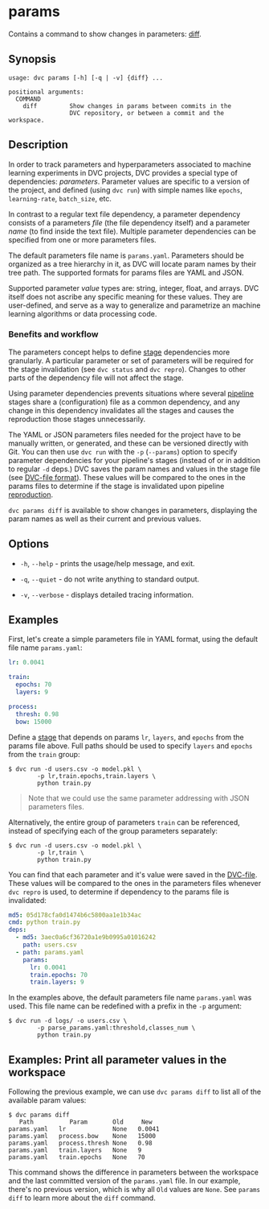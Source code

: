# params

Contains a command to show changes in parameters:
[diff](/doc/command-reference/params/diff).

## Synopsis

```usage
usage: dvc params [-h] [-q | -v] {diff} ...

positional arguments:
  COMMAND
    diff         Show changes in params between commits in the
                 DVC repository, or between a commit and the workspace.
```

## Description

In order to track parameters and hyperparameters associated to machine learning
experiments in <abbr>DVC projects</abbr>, DVC provides a special type of
<abbr>dependencies</abbr>: _parameters_. Parameter values are specific to a
version of the project, and defined (using `dvc run`) with simple names like
`epochs`, `learning-rate`, `batch_size`, etc.

In contrast to a regular text file dependency, a parameter dependency consists
of a parameters _file_ (the file dependency itself) and a parameter _name_ (to
find inside the text file). Multiple parameter dependencies can be specified
from one or more parameters files.

The default parameters file name is `params.yaml`. Parameters should be
organized as a tree hierarchy in it, as DVC will locate param names by their  
tree path. The supported formats for params files are YAML and JSON.

Supported parameter _value_ types are: string, integer, float, and arrays. DVC
itself does not ascribe any specific meaning for these values. They are
user-defined, and serve as a way to generalize and parametrize an machine
learning algorithms or data processing code.

### Benefits and workflow

The parameters concept helps to define [stage](/doc/command-reference/run)
<abbr>dependencies</abbr> more granularly. A particular parameter or set of
parameters will be required for the stage invalidation (see `dvc status` and
`dvc repro`). Changes to other parts of the dependency file will not affect the
stage.

Using parameter dependencies prevents situations where several
[pipeline](/doc/command-reference/pipeline) stages share a (configuration) file
as a common dependency, and any change in this dependency invalidates all the
stages and causes the reproduction those stages unnecessarily.

The YAML or JSON parameters files needed for the project have to be manually
written, or generated, and these can be versioned directly with Git. You can
then use `dvc run` with the `-p` (`--params`) option to specify parameter
dependencies for your pipeline's stages (instead of or in addition to regular
`-d` deps.) DVC saves the param names and values in the stage file (see
[DVC-file format](/doc/user-guide/dvc-metafile-formats)). These values will be
compared to the ones in the params files to determine if the stage is
invalidated upon pipeline [reproduction](/doc/command-reference/repro).

`dvc params diff` is available to show changes in parameters, displaying the
param names as well as their current and previous values.

## Options

- `-h`, `--help` - prints the usage/help message, and exit.

- `-q`, `--quiet` - do not write anything to standard output.

- `-v`, `--verbose` - displays detailed tracing information.

## Examples

First, let's create a simple parameters file in YAML format, using the default
file name `params.yaml`:

```yaml
lr: 0.0041

train:
  epochs: 70
  layers: 9

process:
  thresh: 0.98
  bow: 15000
```

Define a [stage](/doc/command-reference/run) that depends on params `lr`,
`layers`, and `epochs` from the params file above. Full paths should be used to
specify `layers` and `epochs` from the `train` group:

```dvc
$ dvc run -d users.csv -o model.pkl \
        -p lr,train.epochs,train.layers \
        python train.py
```

> Note that we could use the same parameter addressing with JSON parameters
> files.

Alternatively, the entire group of parameters `train` can be referenced, instead
of specifying each of the group parameters separately:

```dvc
$ dvc run -d users.csv -o model.pkl \
        -p lr,train \
        python train.py
```

You can find that each parameter and it's value were saved in the
[DVC-file](/doc/user-guide/dvc-metafile-formats). These values will be compared
to the ones in the parameters files whenever `dvc repro` is used, to determine
if dependency to the params file is invalidated:

```yaml
md5: 05d178cfa0d1474b6c5800aa1e1b34ac
cmd: python train.py
deps:
  - md5: 3aec0a6cf36720a1e9b0995a01016242
    path: users.csv
  - path: params.yaml
    params:
      lr: 0.0041
      train.epochs: 70
      train.layers: 9
```

In the examples above, the default parameters file name `params.yaml` was used.
This file name can be redefined with a prefix in the `-p` argument:

```dvc
$ dvc run -d logs/ -o users.csv \
        -p parse_params.yaml:threshold,classes_num \
        python train.py
```

## Examples: Print all parameter values in the workspace

Following the previous example, we can use `dvc params diff` to list all of the
available param values:

```dvc
$ dvc params diff
   Path          Param       Old     New
params.yaml   lr             None   0.0041
params.yaml   process.bow    None   15000
params.yaml   process.thresh None   0.98
params.yaml   train.layers   None   9
params.yaml   train.epochs   None   70
```

This command shows the difference in parameters between the workspace and the
last committed version of the `params.yaml` file. In our example, there's no
previous version, which is why all `Old` values are `None`. See `params diff` to
learn more about the `diff` command.
